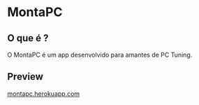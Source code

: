 # MontaPC

## O que é ?

O MontaPC é um app desenvolvido para amantes de PC Tuning.

## Preview

[montapc.herokuapp.com](https://montapc.herokuapp.com)